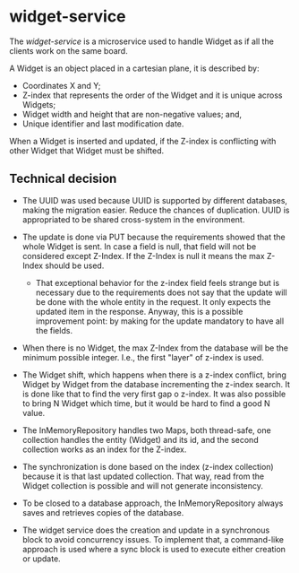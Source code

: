 # widget-service

The *widget-service* is a microservice used to handle Widget as if all the clients work on the same board.

A Widget is an object placed in a cartesian plane, it is described by: 
- Coordinates  X and Y;
- Z-index that represents the order of the Widget and it is unique across Widgets;
- Widget width and height that are non-negative values; and,
- Unique identifier and last modification date.

When a Widget is inserted and updated, if the Z-index is conflicting with other Widget that Widget must be shifted.

## Technical decision

- The UUID was used because UUID is supported by different databases, making the migration easier. Reduce the chances of duplication. UUID is appropriated to be shared cross-system in the environment. 

- The update is done via PUT because the requirements showed that the whole Widget is sent. In case a field is null, that field will not be considered except Z-Index. If the Z-Index is null it means the max Z-Index should be used.

  - That exceptional behavior for the z-index field feels strange but is necessary due to the requirements does not say that the update will be done with the whole entity in the request. It only expects the updated item in the response. Anyway, this is a possible improvement point: by making for the update mandatory to have all the fields.

- When there is no Widget, the max Z-Index from the database will be the minimum possible integer. I.e., the first "layer" of z-index is used. 

- The Widget shift, which happens when there is a z-index conflict, bring Widget by Widget from the database incrementing the z-index search. It is done like that to find the very first gap o z-index. It was also possible to bring N Widget which time, but it would be hard to find a good N value.

- The InMemoryRepository handles two Maps, both thread-safe, one collection handles the entity (Widget) and its id, and the second collection works as an index for the Z-index.

- The synchronization is done based on the index (z-index collection) because it is that last updated collection. That way, read from the Widget collection is possible and will not generate inconsistency.

- To be closed to a database approach, the InMemoryRepository always saves and retrieves copies of the database.

- The widget service does the creation and update in a synchronous block to avoid concurrency issues. To implement that, a command-like approach is used where a sync block is used to execute either creation or update.

